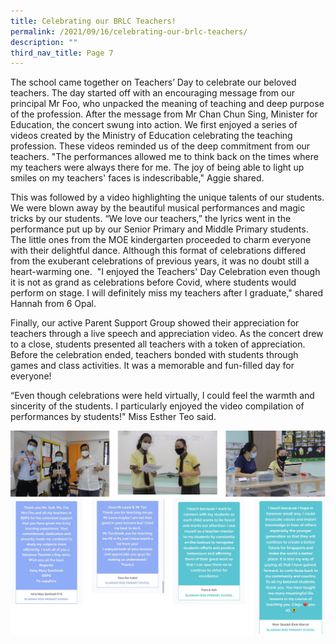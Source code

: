 ```yaml
---
title: Celebrating our BRLC Teachers!
permalink: /2021/09/16/celebrating-our-brlc-teachers/
description: ""
third_nav_title: Page 7
---
```

<p>The school came together on Teachers’ Day to celebrate our beloved teachers. The day started off with an encouraging message from our principal Mr Foo, who unpacked the meaning of teaching and deep purpose of the profession. After the message from Mr Chan Chun Sing, Minister for Education, the concert swung into action. We first enjoyed a series of videos created by the Ministry of Education celebrating the teaching profession. These videos reminded us of the deep commitment from our teachers. "The performances allowed me to think back on the times where my teachers were always there&nbsp;for me. The joy of being able to light up smiles on my teachers' faces is indescribable," Aggie shared.</p>
<p>This was followed by a video highlighting the unique talents of our students. We were blown away by the beautiful musical performances and magic tricks by our students. “We love our teachers,” the lyrics went in the performance put up by our Senior Primary and Middle Primary students. The little ones from the MOE kindergarten proceeded to charm everyone with their delightful dance. Although this format of celebrations differed from the exuberant celebrations of previous years, it was no doubt still a heart-warming one. &nbsp;"I enjoyed the Teachers' Day Celebration even though it is not as grand as celebrations before Covid, where students would perform on stage. I will definitely&nbsp;miss my teachers after I graduate," shared Hannah from 6 Opal.</p>
<p>Finally, our active Parent Support Group showed their appreciation for teachers through a live speech and appreciation video. As the concert drew to a close, students presented all teachers with a token of appreciation. Before the celebration ended, teachers bonded with students through games and class activities. It was a memorable and fun-filled day for everyone!</p>
<p>“Even though celebrations were held virtually, I could feel the warmth and sincerity of the students. I particularly&nbsp;enjoyed the video compilation of performances by students!" Miss Esther Teo said.</p>
<img src="/images/celebrating.png">
<img src="/images/celebrating1.png">